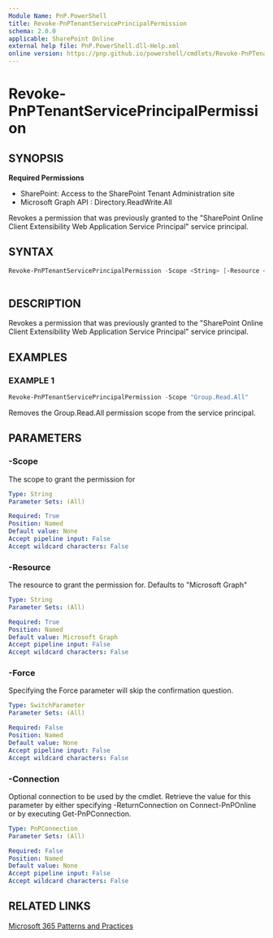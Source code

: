```yaml
---
Module Name: PnP.PowerShell
title: Revoke-PnPTenantServicePrincipalPermission
schema: 2.0.0
applicable: SharePoint Online
external help file: PnP.PowerShell.dll-Help.xml
online version: https://pnp.github.io/powershell/cmdlets/Revoke-PnPTenantServicePrincipalPermission.html
---
```

 
# Revoke-PnPTenantServicePrincipalPermission

## SYNOPSIS

**Required Permissions**

* SharePoint: Access to the SharePoint Tenant Administration site
* Microsoft Graph API : Directory.ReadWrite.All

Revokes a permission that was previously granted to the "SharePoint Online Client Extensibility Web Application Service Principal" service principal.

## SYNTAX

```powershell
Revoke-PnPTenantServicePrincipalPermission -Scope <String> [-Resource <String>] [-Force] [-Connection <PnPConnection>]
 
```

## DESCRIPTION
Revokes a permission that was previously granted to the "SharePoint Online Client Extensibility Web Application Service Principal" service principal.

## EXAMPLES

### EXAMPLE 1
```powershell
Revoke-PnPTenantServicePrincipalPermission -Scope "Group.Read.All"
```

Removes the Group.Read.All permission scope from the service principal.

## PARAMETERS

### -Scope
The scope to grant the permission for

```yaml
Type: String
Parameter Sets: (All)

Required: True
Position: Named
Default value: None
Accept pipeline input: False
Accept wildcard characters: False
```

### -Resource
The resource to grant the permission for. Defaults to "Microsoft Graph"

```yaml
Type: String
Parameter Sets: (All)

Required: True
Position: Named
Default value: Microsoft Graph
Accept pipeline input: False
Accept wildcard characters: False
```

### -Force
Specifying the Force parameter will skip the confirmation question.

```yaml
Type: SwitchParameter
Parameter Sets: (All)

Required: False
Position: Named
Default value: None
Accept pipeline input: False
Accept wildcard characters: False
```

### -Connection
Optional connection to be used by the cmdlet. Retrieve the value for this parameter by either specifying -ReturnConnection on Connect-PnPOnline or by executing Get-PnPConnection.

```yaml
Type: PnPConnection
Parameter Sets: (All)

Required: False
Position: Named
Default value: None
Accept pipeline input: False
Accept wildcard characters: False
```

## RELATED LINKS

[Microsoft 365 Patterns and Practices](https://aka.ms/m365pnp)

